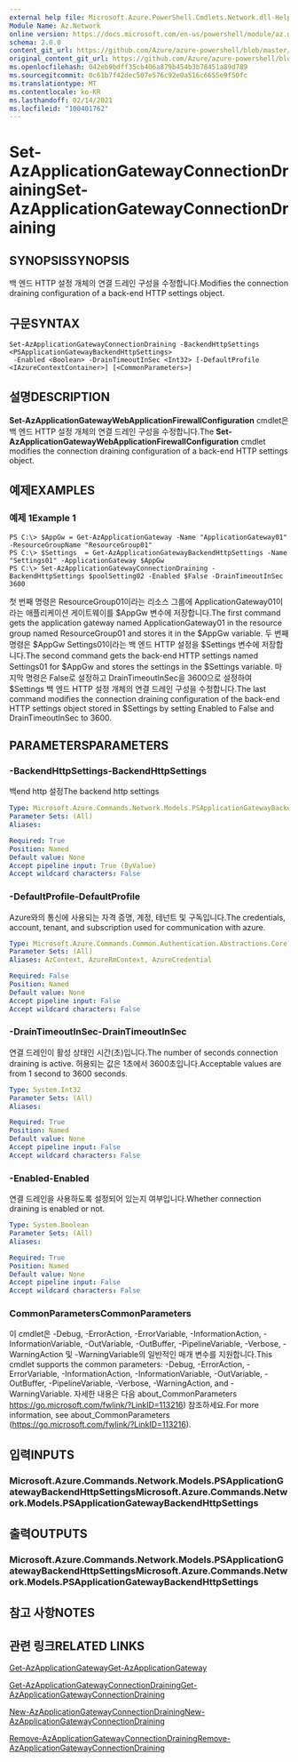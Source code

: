 ```yaml
---
external help file: Microsoft.Azure.PowerShell.Cmdlets.Network.dll-Help.xml
Module Name: Az.Network
online version: https://docs.microsoft.com/en-us/powershell/module/az.network/set-azapplicationgatewayconnectiondraining
schema: 2.0.0
content_git_url: https://github.com/Azure/azure-powershell/blob/master/src/Network/Network/help/Set-AzApplicationGatewayConnectionDraining.md
original_content_git_url: https://github.com/Azure/azure-powershell/blob/master/src/Network/Network/help/Set-AzApplicationGatewayConnectionDraining.md
ms.openlocfilehash: 042eb9bdff35cb406a879b454b3b78451a89d789
ms.sourcegitcommit: 0c61b7f42dec507e576c92e0a516c6655e9f50fc
ms.translationtype: MT
ms.contentlocale: ko-KR
ms.lasthandoff: 02/14/2021
ms.locfileid: "100401762"
---
```

# <span data-ttu-id="17b97-101">Set-AzApplicationGatewayConnectionDraining</span><span class="sxs-lookup"><span data-stu-id="17b97-101">Set-AzApplicationGatewayConnectionDraining</span></span>

## <span data-ttu-id="17b97-102">SYNOPSIS</span><span class="sxs-lookup"><span data-stu-id="17b97-102">SYNOPSIS</span></span>
<span data-ttu-id="17b97-103">백 엔드 HTTP 설정 개체의 연결 드레인 구성을 수정합니다.</span><span class="sxs-lookup"><span data-stu-id="17b97-103">Modifies the connection draining configuration of a back-end HTTP settings object.</span></span>

## <span data-ttu-id="17b97-104">구문</span><span class="sxs-lookup"><span data-stu-id="17b97-104">SYNTAX</span></span>

```
Set-AzApplicationGatewayConnectionDraining -BackendHttpSettings <PSApplicationGatewayBackendHttpSettings>
 -Enabled <Boolean> -DrainTimeoutInSec <Int32> [-DefaultProfile <IAzureContextContainer>] [<CommonParameters>]
```

## <span data-ttu-id="17b97-105">설명</span><span class="sxs-lookup"><span data-stu-id="17b97-105">DESCRIPTION</span></span>
<span data-ttu-id="17b97-106">**Set-AzApplicationGatewayWebApplicationFirewallConfiguration** cmdlet은 백 엔드 HTTP 설정 개체의 연결 드레인 구성을 수정합니다.</span><span class="sxs-lookup"><span data-stu-id="17b97-106">The **Set-AzApplicationGatewayWebApplicationFirewallConfiguration** cmdlet modifies the connection draining configuration of a back-end HTTP settings object.</span></span>

## <span data-ttu-id="17b97-107">예제</span><span class="sxs-lookup"><span data-stu-id="17b97-107">EXAMPLES</span></span>

### <span data-ttu-id="17b97-108">예제 1</span><span class="sxs-lookup"><span data-stu-id="17b97-108">Example 1</span></span>
```
PS C:\> $AppGw = Get-AzApplicationGateway -Name "ApplicationGateway01" -ResourceGroupName "ResourceGroup01"
PS C:\> $Settings  = Get-AzApplicationGatewayBackendHttpSettings -Name "Settings01" -ApplicationGateway $AppGw
PS C:\> Set-AzApplicationGatewayConnectionDraining -BackendHttpSettings $poolSetting02 -Enabled $False -DrainTimeoutInSec 3600
```

<span data-ttu-id="17b97-109">첫 번째 명령은 ResourceGroup01이라는 리소스 그룹에 ApplicationGateway01이라는 애플리케이션 게이트웨이를 $AppGw 변수에 저장합니다.</span><span class="sxs-lookup"><span data-stu-id="17b97-109">The first command gets the application gateway named ApplicationGateway01 in the resource group named ResourceGroup01 and stores it in the $AppGw variable.</span></span>
<span data-ttu-id="17b97-110">두 번째 명령은 $AppGw Settings01이라는 백 엔드 HTTP 설정을 $Settings 변수에 저장합니다.</span><span class="sxs-lookup"><span data-stu-id="17b97-110">The second command gets the back-end HTTP settings named Settings01 for $AppGw and stores the settings in the $Settings variable.</span></span>
<span data-ttu-id="17b97-111">마지막 명령은 False로 설정하고 DrainTimeoutInSec을 3600으로 설정하여 $Settings 백 엔드 HTTP 설정 개체의 연결 드레인 구성을 수정합니다.</span><span class="sxs-lookup"><span data-stu-id="17b97-111">The last command modifies the connection draining configuration of the back-end HTTP settings object stored in $Settings by setting Enabled to False and DrainTimeoutInSec to 3600.</span></span>

## <span data-ttu-id="17b97-112">PARAMETERS</span><span class="sxs-lookup"><span data-stu-id="17b97-112">PARAMETERS</span></span>

### <span data-ttu-id="17b97-113">-BackendHttpSettings</span><span class="sxs-lookup"><span data-stu-id="17b97-113">-BackendHttpSettings</span></span>
<span data-ttu-id="17b97-114">백end http 설정</span><span class="sxs-lookup"><span data-stu-id="17b97-114">The backend http settings</span></span>

```yaml
Type: Microsoft.Azure.Commands.Network.Models.PSApplicationGatewayBackendHttpSettings
Parameter Sets: (All)
Aliases:

Required: True
Position: Named
Default value: None
Accept pipeline input: True (ByValue)
Accept wildcard characters: False
```

### <span data-ttu-id="17b97-115">-DefaultProfile</span><span class="sxs-lookup"><span data-stu-id="17b97-115">-DefaultProfile</span></span>
<span data-ttu-id="17b97-116">Azure와의 통신에 사용되는 자격 증명, 계정, 테넌트 및 구독입니다.</span><span class="sxs-lookup"><span data-stu-id="17b97-116">The credentials, account, tenant, and subscription used for communication with azure.</span></span>

```yaml
Type: Microsoft.Azure.Commands.Common.Authentication.Abstractions.Core.IAzureContextContainer
Parameter Sets: (All)
Aliases: AzContext, AzureRmContext, AzureCredential

Required: False
Position: Named
Default value: None
Accept pipeline input: False
Accept wildcard characters: False
```

### <span data-ttu-id="17b97-117">-DrainTimeoutInSec</span><span class="sxs-lookup"><span data-stu-id="17b97-117">-DrainTimeoutInSec</span></span>
<span data-ttu-id="17b97-118">연결 드레인이 활성 상태인 시간(초)입니다.</span><span class="sxs-lookup"><span data-stu-id="17b97-118">The number of seconds connection draining is active.</span></span>
<span data-ttu-id="17b97-119">허용되는 값은 1초에서 3600초입니다.</span><span class="sxs-lookup"><span data-stu-id="17b97-119">Acceptable values are from 1 second to 3600 seconds.</span></span>

```yaml
Type: System.Int32
Parameter Sets: (All)
Aliases:

Required: True
Position: Named
Default value: None
Accept pipeline input: False
Accept wildcard characters: False
```

### <span data-ttu-id="17b97-120">-Enabled</span><span class="sxs-lookup"><span data-stu-id="17b97-120">-Enabled</span></span>
<span data-ttu-id="17b97-121">연결 드레인을 사용하도록 설정되어 있는지 여부입니다.</span><span class="sxs-lookup"><span data-stu-id="17b97-121">Whether connection draining is enabled or not.</span></span>

```yaml
Type: System.Boolean
Parameter Sets: (All)
Aliases:

Required: True
Position: Named
Default value: None
Accept pipeline input: False
Accept wildcard characters: False
```

### <span data-ttu-id="17b97-122">CommonParameters</span><span class="sxs-lookup"><span data-stu-id="17b97-122">CommonParameters</span></span>
<span data-ttu-id="17b97-123">이 cmdlet은 -Debug, -ErrorAction, -ErrorVariable, -InformationAction, -InformationVariable, -OutVariable, -OutBuffer, -PipelineVariable, -Verbose, -WarningAction 및 -WarningVariable의 일반적인 매개 변수를 지원합니다.</span><span class="sxs-lookup"><span data-stu-id="17b97-123">This cmdlet supports the common parameters: -Debug, -ErrorAction, -ErrorVariable, -InformationAction, -InformationVariable, -OutVariable, -OutBuffer, -PipelineVariable, -Verbose, -WarningAction, and -WarningVariable.</span></span> <span data-ttu-id="17b97-124">자세한 내용은 다음 about_CommonParameters https://go.microsoft.com/fwlink/?LinkID=113216) 참조하세요.</span><span class="sxs-lookup"><span data-stu-id="17b97-124">For more information, see about_CommonParameters (https://go.microsoft.com/fwlink/?LinkID=113216).</span></span>

## <span data-ttu-id="17b97-125">입력</span><span class="sxs-lookup"><span data-stu-id="17b97-125">INPUTS</span></span>

### <span data-ttu-id="17b97-126">Microsoft.Azure.Commands.Network.Models.PSApplicationGatewayBackendHttpSettings</span><span class="sxs-lookup"><span data-stu-id="17b97-126">Microsoft.Azure.Commands.Network.Models.PSApplicationGatewayBackendHttpSettings</span></span>

## <span data-ttu-id="17b97-127">출력</span><span class="sxs-lookup"><span data-stu-id="17b97-127">OUTPUTS</span></span>

### <span data-ttu-id="17b97-128">Microsoft.Azure.Commands.Network.Models.PSApplicationGatewayBackendHttpSettings</span><span class="sxs-lookup"><span data-stu-id="17b97-128">Microsoft.Azure.Commands.Network.Models.PSApplicationGatewayBackendHttpSettings</span></span>

## <span data-ttu-id="17b97-129">참고 사항</span><span class="sxs-lookup"><span data-stu-id="17b97-129">NOTES</span></span>

## <span data-ttu-id="17b97-130">관련 링크</span><span class="sxs-lookup"><span data-stu-id="17b97-130">RELATED LINKS</span></span>

[<span data-ttu-id="17b97-131">Get-AzApplicationGateway</span><span class="sxs-lookup"><span data-stu-id="17b97-131">Get-AzApplicationGateway</span></span>](./Get-AzApplicationGateway.md)


[<span data-ttu-id="17b97-132">Get-AzApplicationGatewayConnectionDraining</span><span class="sxs-lookup"><span data-stu-id="17b97-132">Get-AzApplicationGatewayConnectionDraining</span></span>](./Get-AzApplicationGatewayConnectionDraining.md)

[<span data-ttu-id="17b97-133">New-AzApplicationGatewayConnectionDraining</span><span class="sxs-lookup"><span data-stu-id="17b97-133">New-AzApplicationGatewayConnectionDraining</span></span>](./New-AzApplicationGatewayConnectionDraining.md)

[<span data-ttu-id="17b97-134">Remove-AzApplicationGatewayConnectionDraining</span><span class="sxs-lookup"><span data-stu-id="17b97-134">Remove-AzApplicationGatewayConnectionDraining</span></span>](./Remove-AzApplicationGatewayConnectionDraining.md)

